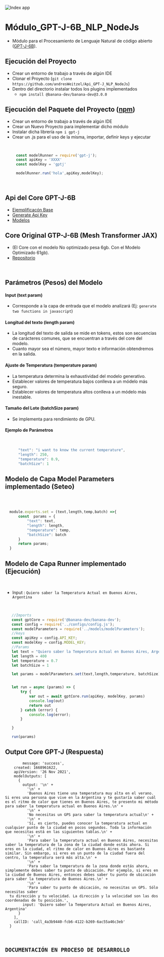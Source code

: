 ![Index app](https://github.com/andresWeitzel/Modulo_GPT-J_NLP_NodeJs/blob/master/doc/brain.jpg)

# Módulo_GPT-J-6B_NLP_NodeJs

* Módulo para el Procesamiento de Lenguaje Natural de código abierto ([GPT-J-6B](https://www.forefront.ai/blog-posts/gpt-j-6b-an-introduction-to-the-largest-open-sourced-gpt-model)).


## Ejecución del Proyecto
* Crear un entorno de trabajo a través de algún IDE
* Clonar el Proyecto (`git clone https://github.com/andresWeitzel/Api_GPT-J_NLP_NodeJs`)
* Dentro del directorio instalar todos los plugins implementados
  * `npm install @banana-dev/banana-dev@3.0.0`
  
## Ejecución del Paquete del Proyecto ([npm](https://www.npmjs.com/package/gpt-j))
* Crear un entorno de trabajo a través de algún IDE
* Crear un Nuevo Proyecto para implementar dicho módulo
* Instalar dicha librería `npm i gpt-j`
* Crear un .js para el uso de la misma, importar, definir keys y ejecutar

</br>

  ``` js
       const modelRunner = require('gpt-j');
       const apiKey = 'XXXX'
       const modelKey = 'gptj'

       modelRunner.run('hola',apiKey,modelKey);
  ```

</br>
  
## Api del Core GPT-J-6B
* [Ejemplificacón Base](https://www.banana.dev/pretrained-models/nodejs/gptj)
* [Generate Api Key](https://app.banana.dev/)
* [Modelos](https://www.banana.dev/pretrained-models/nodejs)

## Core Original GTP-J-6B (Mesh Transformer JAX)
* (El Core con el modelo No optimizado pesa 6gb. Con el Modelo Optimizado 61gb).
* [Repositorio](https://github.com/kingoflolz/mesh-transformer-jax/#mesh-transformer-jax)



</br>


</hr>

## Parámetros (Pesos) del Modelo
#### Input (text param)
* Corresponde a la capa de entrada que el modelo analizará (Ej: `generate two functions in javascript`)
#### Longitud del texto (length param)
* La longitud del texto de salida se mide en tokens, estos son secuencias de carácteres comunes, que se encuentran a través del core del modelo. 
* Cuanto mayor sea el número, mayor texto e información obtendremos en la salida.
#### Ajuste de Temperatura (temperature param)
* La temperatura determina la exhaustividad del modelo generativo. 
* Establecer valores de temperatura bajos conlleva a un módelo más seguro. 
* Establecer valores de temperatura altos conlleva a un módelo más inestable.
#### Tamaño del Lote (batchSize param)
* Se implementa para rendimiento de GPU.

#### Ejemplo de Parámetros
</br>

  ``` js
        "text": "i want to know the current temperature",
        "length": 250,
        "temperature": 0.9,
        "batchSize": 1
  ```

## Modelo de Capa Model Parameters implementado (Seteo) 

</br>

  ``` js
    
    module.exports.set = (text,length,temp,batch) =>{
        const  params = {
            "text": text,
            "length": length,
            "temperature": temp,
            "batchSize": batch
        }
        return params;
    }

  ```

## Modelo de Capa Runner implementado (Ejecución)

</br>

* Input : `Quiero saber la Temperatura Actual en Buenos Aires, Argentina` 

</br>

  ``` js
     //Imports
     const gptCore = require('@banana-dev/banana-dev');
     const config = require('../configs/config.js');
     const modelParameters = require('../models/modelParameters');
     //keys
     const apiKey = config.API_KEY;
     const modelKey = config.MODEL_KEY;
     //Params
     let text = "Quiero saber la Temperatura Actual en Buenos Aires, Argentina"
     let length = 400
     let temperature = 0.7
     let batchSize = 1

     let params = modelParameters.set(text,length,temperature, batchSize);


     let run = async (params) => {
         try {
             var out = await gptCore.run(apiKey, modelKey, params)
             console.log(out)
             return out
         } catch (error) {
             console.log(error);
         }

     }

     run(params)

  ```
  
## Output Core GPT-J (Respuesta)

  ``` terminal
          message: 'success',
      created: 1668961622,
      apiVersion: '26 Nov 2021',
      modelOutputs: [
        {
          output: '\n' +
            '\n' +
            'Buenos Aires tiene una temperatura muy alta en el verano. Si eres una persona que vive en la Argentina y te gustaría saber cuál es el ritmo de calor que tienes en Buenos Aires, te presento mi método para saber la temperatura actual en Buenos Aires.\n' +
            '\n' +
            'No necesitas un GPS para saber la temperatura actual\n' +
            '\n' +
            'Sí, es cierto, puedes conocer la temperatura actual en cualquier punto de la ciudad en pocos segundos. Toda la información que necesitas está en las siguientes tablas.\n' +
            '\n' +
            'Para saber la temperatura actual en Buenos Aires, necesitas saber la temperatura de la zona de la ciudad donde estás ahora. Si eres en la ciudad, el ritmo de calor en Buenos Aires es bastante similar. Sin embargo, si eres en un punto de la ciudad fuera del centro, la temperatura será más alta.\n' +
            '\n' +
            'Para saber la temperatura de la zona donde estás ahora, simplemente debes saber tu punto de ubicación. Por ejemplo, si eres en la ciudad de Buenos Aires, entonces debes saber tu punto de ubicación para saber la temperatura de Buenos Aires.\n' +  
            '\n' +
            'Para saber tu punto de ubicación, no necesitas un GPS. Sólo necesitas saber 
    tu dirección y tu velocidad. La dirección y la velocidad son las dos coordenadas de tu posición.',
          input: 'Quiero saber la Temperatura Actual en Buenos Aires, Argentina'
        }
      ],
      callID: 'call_4a3b9440-fcb6-4122-b269-6ac55a46c3eb'
    }

  ```
  
  </br>
  
  ## `DOCUMENTACIÓN EN PROCESO DE DESARROLLO`
